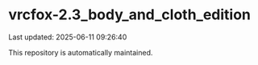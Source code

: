 # vrcfox-2.3_body_and_cloth_edition

Last updated: 2025-06-11 09:26:40

This repository is automatically maintained.
